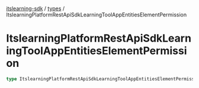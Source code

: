 [itslearning-sdk](../../modules.md) / [types](../index.md) / ItslearningPlatformRestApiSdkLearningToolAppEntitiesElementPermission

# ItslearningPlatformRestApiSdkLearningToolAppEntitiesElementPermission

```ts
type ItslearningPlatformRestApiSdkLearningToolAppEntitiesElementPermission = typeof ItslearningPlatformRestApiSdkLearningToolAppEntitiesElementPermission[keyof typeof ItslearningPlatformRestApiSdkLearningToolAppEntitiesElementPermission];
```
